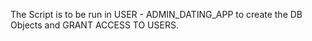 The Script is to be run in USER - ADMIN_DATING_APP to create the DB Objects and GRANT ACCESS TO USERS.
